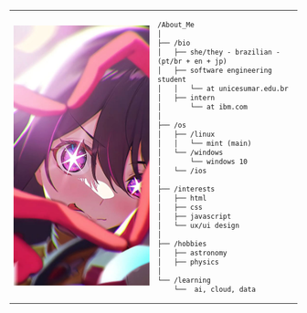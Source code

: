 <table>
  <tr>
    <td style="width: 50%;">
      <img src="image.jpg" alt="Ai Hoshino" style="width: 300px; border: none;">
    </td>

<td style="width: 50%; vertical-align: top;">

    /About_Me
    │
    ├── /bio
    │   ├── she/they - brazilian - (pt/br + en + jp)
    │   ├── software engineering student
    │   │   └── at unicesumar.edu.br
    │   ├── intern
    │       └── at ibm.com
    │
    ├── /os
    │   ├── /linux
    │   │   └── mint (main)
    │   └── /windows
    │       └── windows 10
    │   └── /ios
    │
    ├── /interests
    │   ├── html
    │   ├── css
    │   ├── javascript
    │   └── ux/ui design
    │
    ├── /hobbies
    │   ├── astronomy
    │   ├── physics
    │
    └── /learning
        └──  ai, cloud, data

  </tr>
</table>
